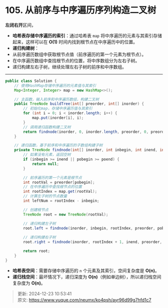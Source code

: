 # 105. 从前序与中序遍历序列构造二叉树

**左闭右开**区间，

+ **哈希表存储中序遍历的索引**：通过哈希表 `map` 将中序遍历的元素与其索引存储起来，这样可以在 **O(1)** 时间内找到根节点在中序遍历中的位置。
+ **递归构建树**：
+ 从前序遍历数组中获取根节点值（前序遍历的第一个元素为根节点）。
+ 在中序遍历数组中查找根节点的位置，将中序数组分为左右子树。
+ 递归构建左右子树，继续处理左右子树的前序和中序数组。

  


---

```java
public class Solution {
    // 使用HashMap存储中序遍历的元素值与其索引
    Map<Integer, Integer> map = new HashMap<>();

    // 主函数，输入前序和中序遍历数组，构建二叉树
    public TreeNode buildTree(int[] preorder, int[] inorder) {
        // 初始化map，存储中序遍历值与其索引
        for (int i = 0; i < inorder.length; i++) {
            map.put(inorder[i], i);
        }
        // 调用递归函数构建二叉树
        return findnode(inorder, 0, inorder.length, preorder, 0, preorder.length);
    }

    // 递归函数，基于前序和中序遍历的子数组构建子树
    private TreeNode findnode(int[] inorder, int inbegin, int inend, int[] preorder, int pobegin, int poend) {
        // 如果没有元素，返回空树
        if (inbegin >= inend || pobegin >= poend) {
            return null;
        }

        // 前序遍历的第一个元素是根节点
        int rootVal = preorder[pobegin];
        // 在中序遍历中查找根节点的位置
        int rootIndex = map.get(rootVal);
        // 计算左子树的节点数量
        int leftNum = rootIndex - inbegin;

        // 创建根节点
        TreeNode root = new TreeNode(rootVal);

        // 递归构建左子树
        root.left = findnode(inorder, inbegin, rootIndex, preorder, pobegin + 1, pobegin + 1 + leftNum);
        
        // 递归构建右子树
        root.right = findnode(inorder, rootIndex + 1, inend, preorder, pobegin + 1 + leftNum, poend);

        return root;
    }
}

```

+ **哈希表空间**：需要存储中序遍历的 `n` 个元素及其索引，空间复杂度是 **O(n)**。
+ **递归栈空间**：最坏情况下，递归深度为 **O(n)**（例如单边树），所以递归栈空间复杂度为 **O(n)**。



> 更新: 2024-12-23 10:53:41  
> 原文: <https://www.yuque.com/neumx/ko4psh/ayr96d99g7hfd1c7>